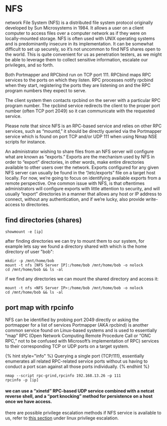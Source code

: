 # NFS

network File System \(NFS\)  is a distributed file system protocol originally developed by Sun Microsystems in 1984. It allows a user on a client computer to access files over a computer network as if they were on locally-mounted storage. NFS is often used with UNIX operating systems and is predominantly insecure in its implementation. It can be somewhat difficult to set up securely, so it’s not uncommon to find NFS shares open to the world. This is quite convenient for us as penetration testers, as we might be able to leverage them to collect sensitive information, escalate our privileges, and so forth.

Both Portmapper and RPCbind run on TCP port 111. RPCbind maps RPC services to the ports on which they listen. RPC processes notify rpcbind when they start, registering the ports they are listening on and the RPC program numbers they expect to serve.

The client system then contacts rpcbind on the server with a particular RPC program number. The rpcbind service redirects the client to the proper port number \(often TCP port 2049\) so it can communicate with the requested service.

Please note that since NFS is an RPC-based service and relies on other RPC services, such as “mountd,” it should be directly queried via the Portmapper service which is found on port TCP and/or UDP 111 when using Nmap NSE scripts for instance.

An administrator wishing to share files from an NFS server will configure what are known as “exports.” Exports are the mechanism used by NFS in order to “export” directories, in other words, make entire directories available to other users over the network. Exports configured for any given NFS server can usually be found in the “/etc/exports” file on a target host locally. For now, we’re going to focus on identifying available exports from a remote perspective. One common issue with NFS, is that oftentimes administrators will configure exports with little attention to security, and will usually “export” directories in a manner that allows any host or IP address to connect, without any authentication, and if we’re lucky, also provide write-access to directories.

## find directories \(shares\)

```text
showmount -e [ip]
```

after finding directories we can try to mount them to our system, for example lets say we found a directory shared with which is the home directory of user "bob":

```text
mkdir -p /mnt/home/bob
mount -t nfs [NFS Server IP]:/home/bob /mnt/home/bob -o nolock
cd /mnt/home/bob && ls -al
```

if we find any directories we can  mount the shared directory and access it:

```text
mount -t nfs <NFS Server IP>:/home/bob /mnt/home/bob -o nolock
cd /mnt/home/bob && ls -al
```

## port map with rpcinfo

NFS can be identified by probing port 2049 directly or asking the portmapper for a list of services Portmapper \(AKA rpcbind\) is another common service found on Linux-based systems and is used to essentially “map” RPC \(Open Network Computing Remote Procedure Call or “ONC RPC,” not to be confused with Microsoft’s implementation of RPC\) services to their corresponding TCP or UDP ports on a target system.

{% hint style="info" %}
Querying a single port \(TCP/111\), essentially enumerates all related RPC-related service ports without us having to conduct a port scan against all those ports individually.
{% endhint %}

```text
nmap --script rpc-grind,rpcinfo 192.168.13.26 –p 111
rpcinfo -p [ip]
```

#### we can use a “xinetd” RPC-based UDP service combined with a netcat reverse shell, and a “port knocking” method for persistence on a host once we have access.

there are possible privilege escalation methods if NFS service is available to us, refer to [this section](https://7h3w4lk3r.gitbook.io/the-hive/network-attacks/untitled/privilege-escalation/nfs) under linux privilege escalation.

